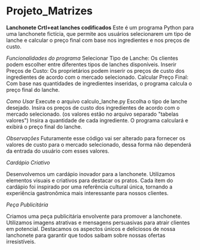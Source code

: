 # Projeto_Matrizes

**Lanchonete Crtl+eat lanches codificados**
Este é um programa Python para uma lanchonete fictícia, que permite aos usuários selecionarem um tipo de lanche e calcular o preço final com base nos ingredientes e nos preços de custo.

_Funcionalidades do programa_
Selecionar Tipo de Lanche: Os clientes podem escolher entre diferentes tipos de lanches disponíveis.
Inserir Preços de Custo: Os proprietários podem inserir os preços de custo dos ingredientes de acordo com o mercado selecionado.
Calcular Preço Final: Com base nas quantidades de ingredientes inseridas, o programa calcula o preço final do lanche.

_Como Usar_
Execute o arquivo calculo_lanche.py
Escolha o tipo de lanche desejado.
Insira os preços de custo dos ingredientes de acordo com o mercado selecionado. (os valores estão no arquivo separado "tabelas valores")
Insira a quantidade de cada ingrediente.
O programa calculará e exibirá o preço final do lanche.

_Observações_
Futuramente esse código vai ser alterado para fornecer os valores de custo para o mercado selecionado, dessa forma não dependerá da entrada do usuário com esses valores. 

_Cardápio Criativo_

Desenvolvemos um cardápio inovador para a lanchonete. Utilizamos elementos visuais e criativos para destacar os pratos.
Cada item do cardápio foi inspirado por uma referência cultural única, tornando a experiência gastronômica mais interessante para nossos clientes.

_Peça Publicitária_

Criamos uma peça publicitária envolvente para promover a lanchonete. Utilizamos imagens atrativas e mensagens persuasivas para atrair clientes em potencial.
Destacamos os aspectos únicos e deliciosos de nossa lanchonete para garantir que todos saibam sobre nossas ofertas irresistíveis.
